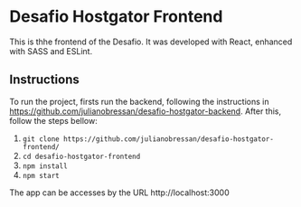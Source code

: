 # Desafio Hostgator Frontend

This is thhe frontend of the Desafio. It was developed with React, enhanced with SASS and ESLint.

## Instructions

To run the project, firsts run the backend, following the instructions in https://github.com/julianobressan/desafio-hostgator-backend. After this, follow the steps bellow:

1. `git clone https://github.com/julianobressan/desafio-hostgator-frontend/`
2. `cd desafio-hostgator-frontend`
3. `npm install`
4. `npm start`

The app can be accesses by the URL http://localhost:3000

